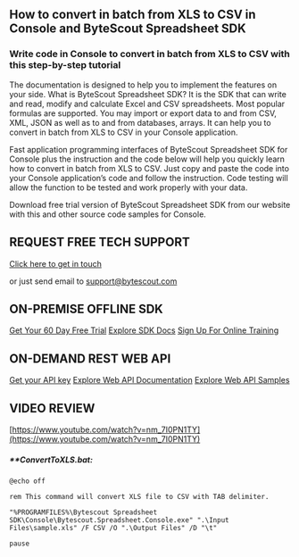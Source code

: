 ## How to convert in batch from XLS to CSV in Console and ByteScout Spreadsheet SDK

### Write code in Console to convert in batch from XLS to CSV with this step-by-step tutorial

The documentation is designed to help you to implement the features on your side. What is ByteScout Spreadsheet SDK? It is the SDK that can write and read, modify and calculate Excel and CSV spreadsheets. Most popular formulas are supported. You may import or export data to and from CSV, XML, JSON as well as to and from databases, arrays. It can help you to convert in batch from XLS to CSV in your Console application.

Fast application programming interfaces of ByteScout Spreadsheet SDK for Console plus the instruction and the code below will help you quickly learn how to convert in batch from XLS to CSV. Just copy and paste the code into your Console application’s code and follow the instruction. Code testing will allow the function to be tested and work properly with your data.

Download free trial version of ByteScout Spreadsheet SDK from our website with this and other source code samples for Console.

## REQUEST FREE TECH SUPPORT

[Click here to get in touch](https://bytescout.zendesk.com/hc/en-us/requests/new?subject=ByteScout%20Spreadsheet%20SDK%20Question)

or just send email to [support@bytescout.com](mailto:support@bytescout.com?subject=ByteScout%20Spreadsheet%20SDK%20Question) 

## ON-PREMISE OFFLINE SDK 

[Get Your 60 Day Free Trial](https://bytescout.com/download/web-installer?utm_source=github-readme)
[Explore SDK Docs](https://bytescout.com/documentation/index.html?utm_source=github-readme)
[Sign Up For Online Training](https://academy.bytescout.com/)


## ON-DEMAND REST WEB API

[Get your API key](https://pdf.co/documentation/api?utm_source=github-readme)
[Explore Web API Documentation](https://pdf.co/documentation/api?utm_source=github-readme)
[Explore Web API Samples](https://github.com/bytescout/ByteScout-SDK-SourceCode/tree/master/PDF.co%20Web%20API)

## VIDEO REVIEW

[https://www.youtube.com/watch?v=nm_7I0PN1TY](https://www.youtube.com/watch?v=nm_7I0PN1TY)




<!-- code block begin -->

##### ****ConvertToXLS.bat:**
    
```
@echo off

rem This command will convert XLS file to CSV with TAB delimiter.

"%PROGRAMFILES%\Bytescout Spreadsheet SDK\Console\Bytescout.Spreadsheet.Console.exe" ".\Input Files\sample.xls" /F CSV /O ".\Output Files" /D "\t"

pause
```

<!-- code block end -->
